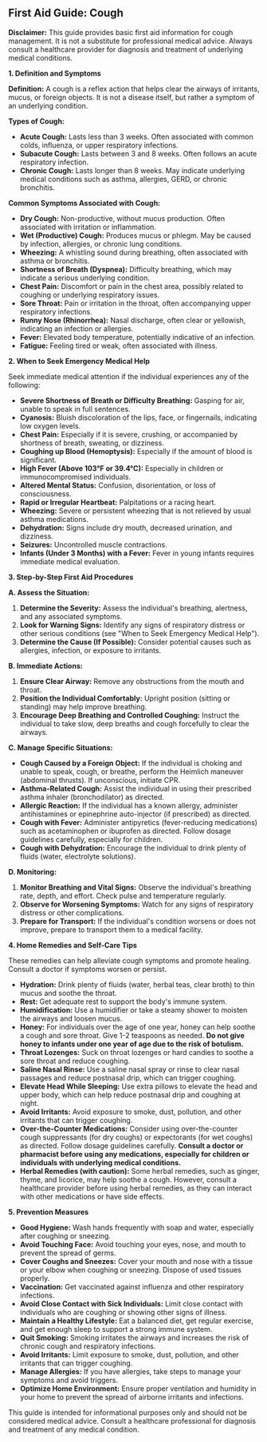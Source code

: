 ## First Aid Guide: Cough

**Disclaimer:** This guide provides basic first aid information for cough management. It is not a substitute for professional medical advice. Always consult a healthcare provider for diagnosis and treatment of underlying medical conditions.

**1. Definition and Symptoms**

**Definition:** A cough is a reflex action that helps clear the airways of irritants, mucus, or foreign objects. It is not a disease itself, but rather a symptom of an underlying condition.

**Types of Cough:**

*   **Acute Cough:** Lasts less than 3 weeks. Often associated with common colds, influenza, or upper respiratory infections.
*   **Subacute Cough:** Lasts between 3 and 8 weeks. Often follows an acute respiratory infection.
*   **Chronic Cough:** Lasts longer than 8 weeks. May indicate underlying medical conditions such as asthma, allergies, GERD, or chronic bronchitis.

**Common Symptoms Associated with Cough:**

*   **Dry Cough:** Non-productive, without mucus production. Often associated with irritation or inflammation.
*   **Wet (Productive) Cough:** Produces mucus or phlegm. May be caused by infection, allergies, or chronic lung conditions.
*   **Wheezing:** A whistling sound during breathing, often associated with asthma or bronchitis.
*   **Shortness of Breath (Dyspnea):** Difficulty breathing, which may indicate a serious underlying condition.
*   **Chest Pain:** Discomfort or pain in the chest area, possibly related to coughing or underlying respiratory issues.
*   **Sore Throat:** Pain or irritation in the throat, often accompanying upper respiratory infections.
*   **Runny Nose (Rhinorrhea):** Nasal discharge, often clear or yellowish, indicating an infection or allergies.
*   **Fever:** Elevated body temperature, potentially indicative of an infection.
*   **Fatigue:** Feeling tired or weak, often associated with illness.

**2. When to Seek Emergency Medical Help**

Seek immediate medical attention if the individual experiences any of the following:

*   **Severe Shortness of Breath or Difficulty Breathing:** Gasping for air, unable to speak in full sentences.
*   **Cyanosis:** Bluish discoloration of the lips, face, or fingernails, indicating low oxygen levels.
*   **Chest Pain:** Especially if it is severe, crushing, or accompanied by shortness of breath, sweating, or dizziness.
*   **Coughing up Blood (Hemoptysis):** Especially if the amount of blood is significant.
*   **High Fever (Above 103°F or 39.4°C):** Especially in children or immunocompromised individuals.
*   **Altered Mental Status:** Confusion, disorientation, or loss of consciousness.
*   **Rapid or Irregular Heartbeat:** Palpitations or a racing heart.
*   **Wheezing:** Severe or persistent wheezing that is not relieved by usual asthma medications.
*   **Dehydration:** Signs include dry mouth, decreased urination, and dizziness.
*   **Seizures:** Uncontrolled muscle contractions.
*   **Infants (Under 3 Months) with a Fever:** Fever in young infants requires immediate medical evaluation.

**3. Step-by-Step First Aid Procedures**

**A. Assess the Situation:**

1.  **Determine the Severity:** Assess the individual's breathing, alertness, and any associated symptoms.
2.  **Look for Warning Signs:** Identify any signs of respiratory distress or other serious conditions (see "When to Seek Emergency Medical Help").
3.  **Determine the Cause (If Possible):** Consider potential causes such as allergies, infection, or exposure to irritants.

**B. Immediate Actions:**

1.  **Ensure Clear Airway:** Remove any obstructions from the mouth and throat.
2.  **Position the Individual Comfortably:** Upright position (sitting or standing) may help improve breathing.
3.  **Encourage Deep Breathing and Controlled Coughing:** Instruct the individual to take slow, deep breaths and cough forcefully to clear the airways.

**C. Manage Specific Situations:**

*   **Cough Caused by a Foreign Object:** If the individual is choking and unable to speak, cough, or breathe, perform the Heimlich maneuver (abdominal thrusts). If unconscious, initiate CPR.
*   **Asthma-Related Cough:** Assist the individual in using their prescribed asthma inhaler (bronchodilator) as directed.
*   **Allergic Reaction:** If the individual has a known allergy, administer antihistamines or epinephrine auto-injector (if prescribed) as directed.
*   **Cough with Fever:** Administer antipyretics (fever-reducing medications) such as acetaminophen or ibuprofen as directed. Follow dosage guidelines carefully, especially for children.
*   **Cough with Dehydration:** Encourage the individual to drink plenty of fluids (water, electrolyte solutions).

**D. Monitoring:**

1.  **Monitor Breathing and Vital Signs:** Observe the individual's breathing rate, depth, and effort. Check pulse and temperature regularly.
2.  **Observe for Worsening Symptoms:** Watch for any signs of respiratory distress or other complications.
3.  **Prepare for Transport:** If the individual's condition worsens or does not improve, prepare to transport them to a medical facility.

**4. Home Remedies and Self-Care Tips**

These remedies can help alleviate cough symptoms and promote healing.  Consult a doctor if symptoms worsen or persist.

*   **Hydration:** Drink plenty of fluids (water, herbal teas, clear broth) to thin mucus and soothe the throat.
*   **Rest:** Get adequate rest to support the body's immune system.
*   **Humidification:** Use a humidifier or take a steamy shower to moisten the airways and loosen mucus.
*   **Honey:** For individuals over the age of one year, honey can help soothe a cough and sore throat. Give 1-2 teaspoons as needed. **Do not give honey to infants under one year of age due to the risk of botulism.**
*   **Throat Lozenges:** Suck on throat lozenges or hard candies to soothe a sore throat and reduce coughing.
*   **Saline Nasal Rinse:** Use a saline nasal spray or rinse to clear nasal passages and reduce postnasal drip, which can trigger coughing.
*   **Elevate Head While Sleeping:** Use extra pillows to elevate the head and upper body, which can help reduce postnasal drip and coughing at night.
*   **Avoid Irritants:** Avoid exposure to smoke, dust, pollution, and other irritants that can trigger coughing.
*   **Over-the-Counter Medications:** Consider using over-the-counter cough suppressants (for dry coughs) or expectorants (for wet coughs) as directed. Follow dosage guidelines carefully. **Consult a doctor or pharmacist before using any medications, especially for children or individuals with underlying medical conditions.**
*   **Herbal Remedies (with caution):** Some herbal remedies, such as ginger, thyme, and licorice, may help soothe a cough. However, consult a healthcare provider before using herbal remedies, as they can interact with other medications or have side effects.

**5. Prevention Measures**

*   **Good Hygiene:** Wash hands frequently with soap and water, especially after coughing or sneezing.
*   **Avoid Touching Face:** Avoid touching your eyes, nose, and mouth to prevent the spread of germs.
*   **Cover Coughs and Sneezes:** Cover your mouth and nose with a tissue or your elbow when coughing or sneezing. Dispose of used tissues properly.
*   **Vaccination:** Get vaccinated against influenza and other respiratory infections.
*   **Avoid Close Contact with Sick Individuals:** Limit close contact with individuals who are coughing or showing other signs of illness.
*   **Maintain a Healthy Lifestyle:** Eat a balanced diet, get regular exercise, and get enough sleep to support a strong immune system.
*   **Quit Smoking:** Smoking irritates the airways and increases the risk of chronic cough and respiratory infections.
*   **Avoid Irritants:** Limit exposure to smoke, dust, pollution, and other irritants that can trigger coughing.
*   **Manage Allergies:** If you have allergies, take steps to manage your symptoms and avoid triggers.
*   **Optimize Home Environment:** Ensure proper ventilation and humidity in your home to prevent the spread of airborne irritants and infections.

This guide is intended for informational purposes only and should not be considered medical advice. Consult a healthcare professional for diagnosis and treatment of any medical condition.
